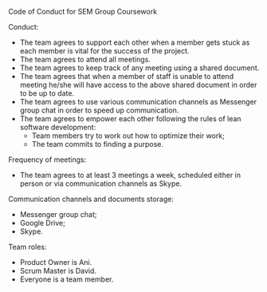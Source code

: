 Code of Conduct for SEM Group Coursework

Conduct:
- The team agrees to support each other when a member gets stuck as each member is vital
for the success of the project.
- The team agrees to attend all meetings.
- The team agrees to keep track of any meeting using a shared document.
- The team agrees that when a member of staff is unable to attend meeting he/she will have
access to the above shared document in order to be up to date.
- The team agrees to use various communication channels as Messenger group chat in order
to speed up communication.
- The team agrees to empower each other following the rules of lean software development:
  - Team members try to work out how to optimize their work;
  -  The team commits to finding a purpose.

Frequency of meetings:
- The team agrees to at least 3 meetings a week, scheduled either in person or via
communication channels as Skype.

Communication channels and documents storage:
- Messenger group chat;
- Google Drive;
- Skype.

Team roles:
- Product Owner is Ani.
- Scrum Master is David.
- Everyone is a team member.
